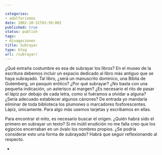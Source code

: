 ```yaml
---

categories:
- adolforismos
date: 2002-10-31T03:59:00Z
published: true
status: publish
tags:
- divagaciones
title: Subrayar
type: blog
url: /subrayar/
---
```


¿Qué extraña costumbre es esa de subrayar los libros?
En el museo de la escritura debemos incluir un espacio dedicado al libro más antiguo que se haya subrayado. Tal libro, ¿será un manuscrito dominico, una Biblia de Gutemberg, un pasquín erótico?
¿Por qué subrayar? ¿No basta con una pequeña indicación, un asterisco al margen? ¿Es necesario el rito de pasar el lápiz por debajo de cada letra, como si fuéramos a olvidar a alguna?
¿Sería adecuado establecer algunos cánones? De entrada yo mandaría eliminar de toda biblioteca los plumones o marcadores fosforescentes. Lápiz, únicamente. Para algo más usemos tarjetas y escribamos en ellas.

Para encontrar el mito, es necesario buscar el origen. ¿Quién habrá sido el primero en subrayar un texto? Si mi inútil erudición no me falla creo que los egipcios encerraban en un óvalo los nombres propios. ¿Se podría considerar esto una forma de subrayado?
Habrá que seguir reflexionando al respecto.

*
